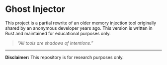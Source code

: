 # Ghost Injector 

This project is a partial rewrite of an older memory injection tool originally shared by an anonymous developer years ago. This version is written in Rust and maintained for educational purposes only.

> _“All tools are shadows of intentions.”_

---

**Disclaimer:** This repository is for research purposes only.
